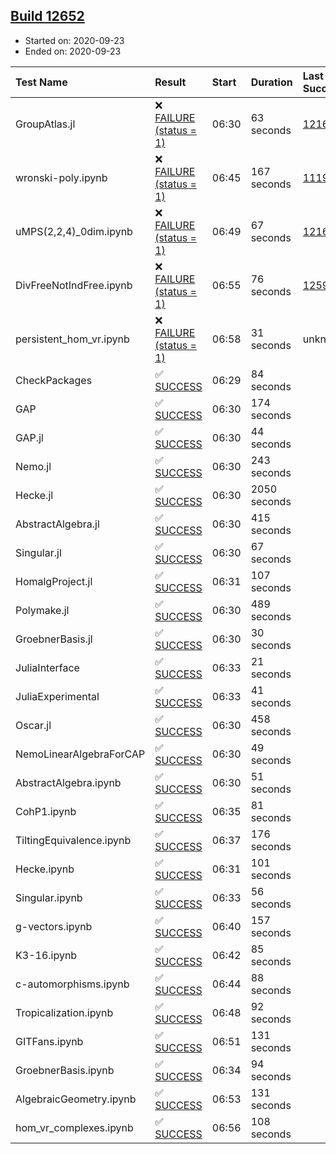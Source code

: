 ## [Build 12652](https://oscarci.mathematik.uni-kl.de/job/oscar/12652/)

* Started on: 2020-09-23
* Ended on: 2020-09-23

| Test Name    | Result | Start | Duration | Last Success | First Failure |
|:-------------|:-------|:------|:---------|:-------------|:--------------|
| GroupAtlas.jl | ❌ [FAILURE (status = 1)](https://oscarci.mathematik.uni-kl.de/job/oscar/12652/artifact/logs/build-12652/GroupAtlas.jl.log) | 06:30 | 63 seconds | [12167](https://oscarci.mathematik.uni-kl.de/job/oscar/12167/) | [12168](https://oscarci.mathematik.uni-kl.de/job/oscar/12168/) |
| wronski-poly.ipynb | ❌ [FAILURE (status = 1)](https://oscarci.mathematik.uni-kl.de/job/oscar/12652/artifact/logs/build-12652/wronski-poly.ipynb.log) | 06:45 | 167 seconds | [11192](https://oscarci.mathematik.uni-kl.de/job/oscar/11192/) | [11193](https://oscarci.mathematik.uni-kl.de/job/oscar/11193/) |
| uMPS(2,2,4)_0dim.ipynb | ❌ [FAILURE (status = 1)](https://oscarci.mathematik.uni-kl.de/job/oscar/12652/artifact/logs/build-12652/uMPS-2-2-4-_0dim.ipynb.log) | 06:49 | 67 seconds | [12167](https://oscarci.mathematik.uni-kl.de/job/oscar/12167/) | [12168](https://oscarci.mathematik.uni-kl.de/job/oscar/12168/) |
| DivFreeNotIndFree.ipynb | ❌ [FAILURE (status = 1)](https://oscarci.mathematik.uni-kl.de/job/oscar/12652/artifact/logs/build-12652/DivFreeNotIndFree.ipynb.log) | 06:55 | 76 seconds | [12594](https://oscarci.mathematik.uni-kl.de/job/oscar/12594/) | [12595](https://oscarci.mathematik.uni-kl.de/job/oscar/12595/) |
| persistent_hom_vr.ipynb | ❌ [FAILURE (status = 1)](https://oscarci.mathematik.uni-kl.de/job/oscar/12652/artifact/logs/build-12652/persistent_hom_vr.ipynb.log) | 06:58 | 31 seconds | unknown | unknown |
| CheckPackages | ✅ [SUCCESS](https://oscarci.mathematik.uni-kl.de/job/oscar/12652/artifact/logs/build-12652/CheckPackages.log) | 06:29 | 84 seconds |  |  |
| GAP | ✅ [SUCCESS](https://oscarci.mathematik.uni-kl.de/job/oscar/12652/artifact/logs/build-12652/GAP.log) | 06:30 | 174 seconds |  |  |
| GAP.jl | ✅ [SUCCESS](https://oscarci.mathematik.uni-kl.de/job/oscar/12652/artifact/logs/build-12652/GAP.jl.log) | 06:30 | 44 seconds |  |  |
| Nemo.jl | ✅ [SUCCESS](https://oscarci.mathematik.uni-kl.de/job/oscar/12652/artifact/logs/build-12652/Nemo.jl.log) | 06:30 | 243 seconds |  |  |
| Hecke.jl | ✅ [SUCCESS](https://oscarci.mathematik.uni-kl.de/job/oscar/12652/artifact/logs/build-12652/Hecke.jl.log) | 06:30 | 2050 seconds |  |  |
| AbstractAlgebra.jl | ✅ [SUCCESS](https://oscarci.mathematik.uni-kl.de/job/oscar/12652/artifact/logs/build-12652/AbstractAlgebra.jl.log) | 06:30 | 415 seconds |  |  |
| Singular.jl | ✅ [SUCCESS](https://oscarci.mathematik.uni-kl.de/job/oscar/12652/artifact/logs/build-12652/Singular.jl.log) | 06:30 | 67 seconds |  |  |
| HomalgProject.jl | ✅ [SUCCESS](https://oscarci.mathematik.uni-kl.de/job/oscar/12652/artifact/logs/build-12652/HomalgProject.jl.log) | 06:31 | 107 seconds |  |  |
| Polymake.jl | ✅ [SUCCESS](https://oscarci.mathematik.uni-kl.de/job/oscar/12652/artifact/logs/build-12652/Polymake.jl.log) | 06:30 | 489 seconds |  |  |
| GroebnerBasis.jl | ✅ [SUCCESS](https://oscarci.mathematik.uni-kl.de/job/oscar/12652/artifact/logs/build-12652/GroebnerBasis.jl.log) | 06:30 | 30 seconds |  |  |
| JuliaInterface | ✅ [SUCCESS](https://oscarci.mathematik.uni-kl.de/job/oscar/12652/artifact/logs/build-12652/JuliaInterface.log) | 06:33 | 21 seconds |  |  |
| JuliaExperimental | ✅ [SUCCESS](https://oscarci.mathematik.uni-kl.de/job/oscar/12652/artifact/logs/build-12652/JuliaExperimental.log) | 06:33 | 41 seconds |  |  |
| Oscar.jl | ✅ [SUCCESS](https://oscarci.mathematik.uni-kl.de/job/oscar/12652/artifact/logs/build-12652/Oscar.jl.log) | 06:30 | 458 seconds |  |  |
| NemoLinearAlgebraForCAP | ✅ [SUCCESS](https://oscarci.mathematik.uni-kl.de/job/oscar/12652/artifact/logs/build-12652/NemoLinearAlgebraForCAP.log) | 06:30 | 49 seconds |  |  |
| AbstractAlgebra.ipynb | ✅ [SUCCESS](https://oscarci.mathematik.uni-kl.de/job/oscar/12652/artifact/logs/build-12652/AbstractAlgebra.ipynb.log) | 06:30 | 51 seconds |  |  |
| CohP1.ipynb | ✅ [SUCCESS](https://oscarci.mathematik.uni-kl.de/job/oscar/12652/artifact/logs/build-12652/CohP1.ipynb.log) | 06:35 | 81 seconds |  |  |
| TiltingEquivalence.ipynb | ✅ [SUCCESS](https://oscarci.mathematik.uni-kl.de/job/oscar/12652/artifact/logs/build-12652/TiltingEquivalence.ipynb.log) | 06:37 | 176 seconds |  |  |
| Hecke.ipynb | ✅ [SUCCESS](https://oscarci.mathematik.uni-kl.de/job/oscar/12652/artifact/logs/build-12652/Hecke.ipynb.log) | 06:31 | 101 seconds |  |  |
| Singular.ipynb | ✅ [SUCCESS](https://oscarci.mathematik.uni-kl.de/job/oscar/12652/artifact/logs/build-12652/Singular.ipynb.log) | 06:33 | 56 seconds |  |  |
| g-vectors.ipynb | ✅ [SUCCESS](https://oscarci.mathematik.uni-kl.de/job/oscar/12652/artifact/logs/build-12652/g-vectors.ipynb.log) | 06:40 | 157 seconds |  |  |
| K3-16.ipynb | ✅ [SUCCESS](https://oscarci.mathematik.uni-kl.de/job/oscar/12652/artifact/logs/build-12652/K3-16.ipynb.log) | 06:42 | 85 seconds |  |  |
| c-automorphisms.ipynb | ✅ [SUCCESS](https://oscarci.mathematik.uni-kl.de/job/oscar/12652/artifact/logs/build-12652/c-automorphisms.ipynb.log) | 06:44 | 88 seconds |  |  |
| Tropicalization.ipynb | ✅ [SUCCESS](https://oscarci.mathematik.uni-kl.de/job/oscar/12652/artifact/logs/build-12652/Tropicalization.ipynb.log) | 06:48 | 92 seconds |  |  |
| GITFans.ipynb | ✅ [SUCCESS](https://oscarci.mathematik.uni-kl.de/job/oscar/12652/artifact/logs/build-12652/GITFans.ipynb.log) | 06:51 | 131 seconds |  |  |
| GroebnerBasis.ipynb | ✅ [SUCCESS](https://oscarci.mathematik.uni-kl.de/job/oscar/12652/artifact/logs/build-12652/GroebnerBasis.ipynb.log) | 06:34 | 94 seconds |  |  |
| AlgebraicGeometry.ipynb | ✅ [SUCCESS](https://oscarci.mathematik.uni-kl.de/job/oscar/12652/artifact/logs/build-12652/AlgebraicGeometry.ipynb.log) | 06:53 | 131 seconds |  |  |
| hom_vr_complexes.ipynb | ✅ [SUCCESS](https://oscarci.mathematik.uni-kl.de/job/oscar/12652/artifact/logs/build-12652/hom_vr_complexes.ipynb.log) | 06:56 | 108 seconds |  |  |
